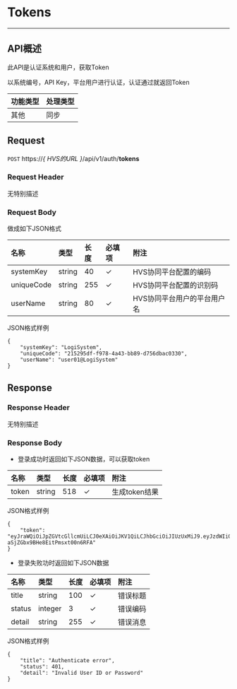 # Tokens
---

## API概述

此API是认证系统和用户，获取Token

以系统编号，API Key，平台用户进行认证，认证通过就返回Token

|功能类型|处理类型|
|:--|:--|
|其他|同步|

##  Request

 ```POST```  https://*{ HVS的URL }*/api/v1/auth/**tokens**
 
###  Request Header

无特别描述

###  Request Body

做成如下JSON格式

|名称|类型|长度|必填项|附注|
|:--|:--|:--|:--|:--|
|systemKey|string|40|✓|HVS协同平台配置的编码|
|uniqueCode|string|255|✓|HVS协同平台配置的识别码|
|userName|string|80|✓|HVS协同平台用户的平台用户名|

JSON格式样例
```
{
    "systemKey": "LogiSystem",
    "uniqueCode": "215295df-f978-4a43-bb89-d756dbac0330",
    "userName": "user01@LogiSystem"
}
```

##  Response
 
###  Response Header

无特别描述

###  Response Body

* 登录成功时返回如下JSON数据，可以获取token

|名称|类型|长度|必填项|附注|
|:--|:--|:--|:--|:--|
|token|string|518|✓|生成token结果|

JSON格式样例
```
{
    "token": "eyJraWQiOiJpZGVtcGllcmUiLCJ0eXAiOiJKV1QiLCJhbGciOiJIUzUxMiJ9.eyJzdWIiOiJSZXN0RnVsQWNjZXNzQEhWU0RlbW9TeXN0ZW0xIiwiQURfTGFuZ3VhZ2UiOiJ6aF9DTiIsIkFEX1JvbGVfSUQiOjgwMDA3MywiQURfVXNlcl9JRCI6ODAwMDU3LCJBRF9PcmdfSUQiOjEwMDAwMDEsImlzcyI6ImlkZW1waWVyZS5vcmciLCJBRF9DbGllbnRfSUQiOjEwMDAwMDMsImV4cCI6MTYzNzcyMzcxNX0.RInhiL0DqMFB4HTrEBqb27AeOgKg1LfLAxg7zhI1t_Mr3tmYUcU046Txdd-aSjZGbx9BHe8EitPmsxt00n6RFA"
}
```

* 登录失败功时返回如下JSON数据

|名称|类型|长度|必填项|附注|
|:--|:--|:--|:--|:--|
|title|string|<span>100</span>|✓|错误标题|
|status|integer|<span>3</span>|✓|错误编码|
|detail|string|<span>255</span>|✓|错误消息|

JSON格式样例
```
{
    "title": "Authenticate error",
    "status": 401,
    "detail": "Invalid User ID or Password"
}
```
